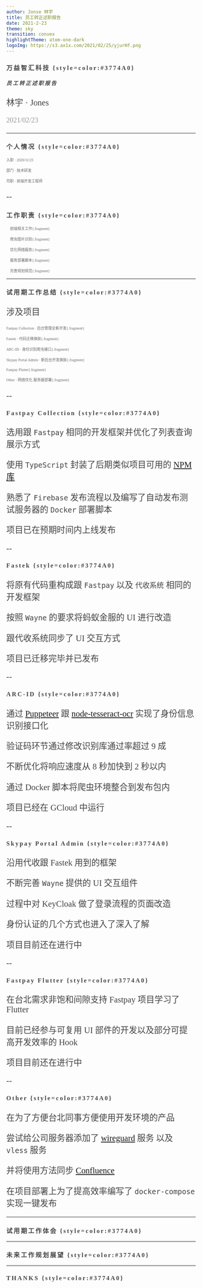 ```yaml
---
author: Jonse 林宇
title: 员工转正述职报告
date: 2021-2-23
theme: sky
transition: convex
highlightTheme: atom-one-dark
logoImg: https://s3.ax1x.com/2021/02/25/yjurHf.png
---
```


<style>
  body {
    font-family: "Microsoft YaHei";
    color: #444;
  }
  h3, h4, h5 {
    letter-spacing: 3px !important;
  }
  small {
    color: #999;
  }
  ul {
    margin: 0;
    padding: 0;
  }
  li {
    color: #666;
    font-size: .7em;
    margin-bottom: 14px;
    list-style: none;
  }
  p {
    font-size: 1.4rem;
  }
</style>

<section data-background-image="https://s3.ax1x.com/2021/02/25/yjuK39.png">

### 万益智汇科技 {style=color:#3774A0}

##### 员工转正述职报告

林宇 · Jones

<small>2021/02/23</small>

</section>

---

### 个人情况 {style=color:#3774A0}

- 入职 · 2020/11/23
- 部门 · 技术研发
- 司职 · 前端开发工程师

--

### 工作职责 {style=color:#3774A0}

- 💪 前端相关工作{.fragment}
- 🤖 爬虫图片识别{.fragment}
- 🚀 优化网络服务{.fragment}
- 🔗 服务部署脚本{.fragment}
- 📕 完善规划规范{.fragment}

---

### 试用期工作总结 {style=color:#3774A0}

涉及项目

- Fastpay Collection · 后台管理全新开发{.fragment}
- Fastek · 代码迁移换肤{.fragment}
- ARC-ID · 身份识别爬虫接口{.fragment}
- Skypay Portal Admin · 新后台开发换肤{.fragment}
- Fastpay Flutter{.fragment}
- Other · 网络优化 服务器部署{.fragment}

--

### Fastpay Collection {style=color:#3774A0}

选用跟 `Fastpay` 相同的开发框架并优化了列表查询展示方式

使用 `TypeScript` 封装了后期类似项目可用的 [NPM 库](https://www.skypack.dev/search?q=%40x011)

熟悉了 `Firebase` 发布流程以及编写了自动发布测试服务器的 `Docker` 部署脚本

项目已在预期时间内上线发布

--

### Fastek {style=color:#3774A0}

将原有代码重构成跟 `Fastpay` 以及 `代收系统` 相同的开发框架

按照 `Wayne` 的要求将蚂蚁金服的 UI 进行改造

跟代收系统同步了 UI 交互方式

项目已迁移完毕并已发布

--

### ARC-ID {style=color:#3774A0}

通过 [Puppeteer](https://pptr.dev/) 跟 [node-tesseract-ocr](https://www.npmjs.com/package/node-tesseract-ocr) 实现了身份信息识别接口化

验证码环节通过修改识别库通过率超过 9 成

不断优化将响应速度从 8 秒加快到 2 秒以内

通过 Docker 脚本将爬虫环境整合到发布包内

项目已经在 GCloud 中运行

--

### Skypay Portal Admin {style=color:#3774A0}

沿用代收跟 Fastek 用到的框架

不断完善 `Wayne` 提供的 UI 交互组件

过程中对 KeyCloak 做了登录流程的页面改造

身份认证的几个方式也进入了深入了解

项目目前还在进行中

--

### Fastpay Flutter {style=color:#3774A0}

在台北需求非饱和间隙支持 Fastpay 项目学习了 Flutter

目前已经参与可复用 UI 部件的开发以及部分可提高开发效率的 Hook

项目目前还在进行中

--

### Other {style=color:#3774A0}

在为了方便台北同事方便使用开发环境的产品

尝试给公司服务器添加了 [wireguard](wireguard.com) 服务 以及 `vless` 服务

并将使用方法同步 [Confluence](https://skybridge-group.atlassian.net/wiki/spaces/~226008405/blog/2021/01/15/28016825)

在项目部署上为了提高效率编写了 `docker-compose` 实现一键发布

---

### 试用期工作体会 {style=color:#3774A0}

---

### 未来工作规划展望 {style=color:#3774A0}

---

### THANKS {style=color:#3774A0}
